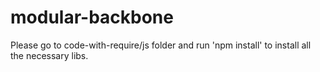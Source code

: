 # modular-backbone
Please go to code-with-require/js folder and run 'npm install' to install all the necessary libs.
